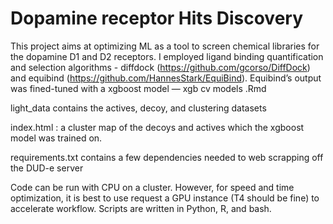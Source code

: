 # Dopamine receptor Hits Discovery 


This project aims at optimizing ML as a tool to screen chemical libraries for the dopamine D1 and D2 receptors. I employed ligand binding quantification and selection algorithms - diffdock (https://github.com/gcorso/DiffDock) and equibind (https://github.com/HannesStark/EquiBind). Equibind’s output was fined-tuned with a xgboost model — xgb cv models .Rmd

light_data contains the actives, decoy, and clustering datasets 


index.html : a cluster map of the decoys and actives which the xgboost model was trained on. 

requirements.txt contains a few dependencies needed to web scrapping off the DUD-e server

Code can be run with CPU on a cluster. However, for speed and time optimization, it is best to use request a GPU instance (T4 should be fine) to accelerate workflow. Scripts are written in Python, R, and bash. 

